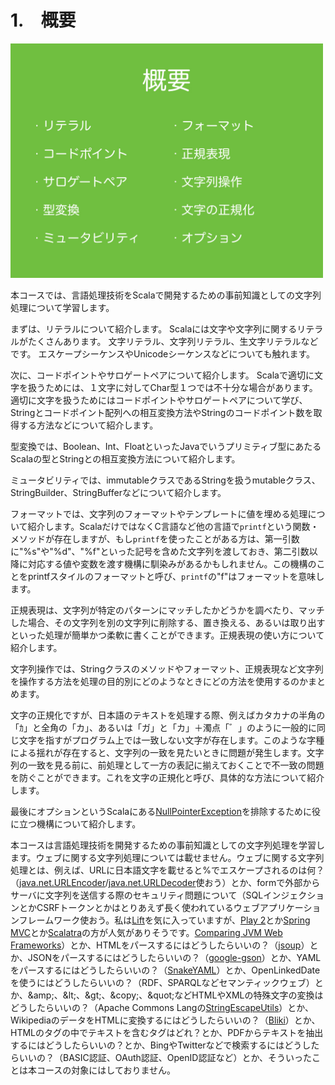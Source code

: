 # 1.　概要
<img src="../image/string_course.002.jpeg" width="500px">
<p>本コースでは、言語処理技術をScalaで開発するための事前知識としての文字列処理について学習します。</p>
<p>まずは、リテラルについて紹介します。 Scalaには文字や文字列に関するリテラルがたくさんあります。 文字リテラル、文字列リテラル、生文字リテラルなどです。 エスケープシーケンスやUnicodeシーケンスなどについても触れます。</p>

<p>次に、コードポイントやサロゲートペアについて紹介します。 Scalaで適切に文字を扱うためには、１文字に対してChar型１つでは不十分な場合があります。 適切に文字を扱うためにはコードポイントやサロゲートペアについて学び、Stringとコードポイント配列への相互変換方法やStringのコードポイント数を取得する方法などについて紹介します。</p>

<p>型変換では、Boolean、Int、FloatといったJavaでいうプリミティブ型にあたるScalaの型とStringとの相互変換方法について紹介します。</p>

<p>ミュータビリティでは、immutableクラスであるStringを扱うmutableクラス、StringBuilder、StringBufferなどについて紹介します。</p>

フォーマットでは、文字列のフォーマットやテンプレートに値を埋める処理について紹介します。ScalaだけではなくC言語など他の言語で`printf`という関数・メソッドが存在しますが、もし`printf`を使ったことがある方は、第一引数に"%s"や"%d"、"%f"といった記号を含めた文字列を渡しておき、第二引数以降に対応する値や変数を渡す機構に馴染みがあるかもしれません。この機構のことをprintfスタイルのフォーマットと呼び、`printf`の"f"はフォーマットを意味します。

<p>正規表現は、文字列が特定のパターンにマッチしたかどうかを調べたり、マッチした場合、その文字列を別の文字列に削除する、置き換える、あるいは取り出すといった処理が簡単かつ柔軟に書くことができます。正規表現の使い方について紹介します。</p>

<p>文字列操作では、Stringクラスのメソッドやフォーマット、正規表現など文字列を操作する方法を処理の目的別にどのようなときにどの方法を使用するのかまとめます。</p>

<p>文字の正規化ですが、日本語のテキストを処理する際、例えばカタカナの半角の「ｶ」と全角の「カ」、あるいは「ガ」と「カ」＋濁点「゛」のように一般的に同じ文字を指すがプログラム上では一致しない文字が存在します。このような字種による揺れが存在すると、文字列の一致を見たいときに問題が発生します。文字列の一致を見る前に、前処理として一方の表記に揃えておくことで不一致の問題を防ぐことができます。これを文字の正規化と呼び、具体的な方法について紹介します。</p>

<p>最後にオプションというScalaにある<a href="http://docs.oracle.com/javase/jp/8/api/java/lang/NullPointerException.html" target="_blank">NullPointerException</a>を排除するために役に立つ機構について紹介します。</p>

<p>本コースは言語処理技術を開発するための事前知識としての文字列処理を学習します。ウェブに関する文字列処理については載せません。ウェブに関する文字列処理とは、例えば、URLに日本語文字を載せると%でエスケープされるのは何？（<a href="https://docs.oracle.com/javase/jp/8/docs/api/java/net/URLEncoder.html" target="_blank">java.net.URLEncoder</a>/<a href="https://docs.oracle.com/javase/jp/8/docs/api/java/net/URLDecoder.html" target="_blank">java.net.URLDecoder</a>使おう）とか、formで外部からサーバに文字列を送信する際のセキュリティ問題について（SQLインジェクションとかCSRFトークンとかはとりあえず長く使われているウェブアプリケーションフレームワーク使おう。私は<a href="http://liftweb.net/" target="_blank">Lift</a>を気に入っていますが、<a href="https://www.playframework.com/" target="_blank">Play 2</a>とか<a href="https://projects.spring.io/spring-framework/" target="_blank">Spring MVC</a>とか<a href="http://www.scalatra.org/" target="_blank">Scalatra</a>の方が人気がありそうです。<a href="http://www.slideshare.net/mraible/comparing-jvm-web-frameworks-devoxx-france-2013?next_slideshow=1" target="_blank">Comparing JVM Web Frameworks</a>）とか、HTMLをパースするにはどうしたらいいの？（<a href="http://jsoup.org/" target="_blank">jsoup</a>）とか、JSONをパースするにはどうしたらいいの？（<a href="https://github.com/google/gson" target="_blank">google-gson</a>）とか、YAMLをパースするにはどうしたらいいの？（<a href="https://bitbucket.org/asomov/snakeyaml" target="_blank">SnakeYAML</a>）とか、OpenLinkedDateを使うにはどうしたらいいの？（RDF、SPARQLなどセマンティックウェブ）とか、&amp;amp;、&amp;lt;、&amp;gt;、&amp;copy;、&amp;quot;などHTMLやXMLの特殊文字の変換はどうしたらいいの？（Apache Commons Langの<a href="https://commons.apache.org/proper/commons-lang/javadocs/api-release/org/apache/commons/lang3/StringEscapeUtils.html" target="_blank">StringEscapeUtils</a>）とか、WikipediaのデータをHTMLに変換するにはどうしたらいいの？（<a href="https://code.google.com/p/gwtwiki/" target="_blank">Bliki</a>）とか、HTMLのタグの中でテキストを含むタグはどれ？とか、PDFからテキストを抽出するにはどうしたらいいの？とか、BingやTwitterなどで検索するにはどうしたらいいの？（BASIC認証、OAuth認証、OpenID認証など）とか、そういったことは本コースの対象にはしておりません。</p>

